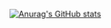 [![Anurag's GitHub stats](https://github-readme-stats.vercel.app/api?username=abuzahra98)](https://github.com/abuzahra98/github-readme-stats)
